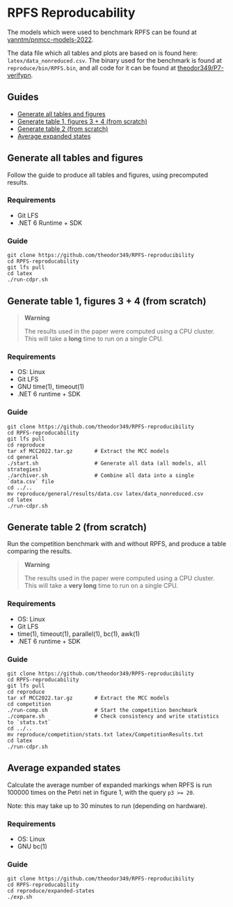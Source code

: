 # RPFS Reproducability
The models which were used to benchmark RPFS can be found at [yanntm/pnmcc-models-2022](https://github.com/yanntm/pnmcc-models-2022).

The data file which all tables and plots are based on is found here: `latex/data_nonreduced.csv`.
The binary used for the benchmark is found at `reproduce/bin/RPFS.bin`, and all code for it can be found at [theodor349/P7-verifypn](https://github.com/theodor349/P7-verifypn/tree/RPFS).

## Guides
- [Generate all tables and figures](#generate-all-tables-and-figures)
- [Generate table 1, figures 3 + 4 (from scratch)](#generate-table-1-figures-3--4-from-scratch)
- [Generate table 2 (from scratch)](#generate-table-2-from-scratch)
- [Average expanded states](#average-expanded-states)

## Generate all tables and figures
Follow the guide to produce all tables and figures, using precomputed results.

### Requirements
 - Git LFS
 - .NET 6 Runtime + SDK

### Guide
    git clone https://github.com/theodor349/RPFS-reproducibility
    cd RPFS-reproducability
    git lfs pull
    cd latex
    ./run-cdpr.sh 

## Generate table 1, figures 3 + 4 (from scratch)

> **Warning**
>
> The results used in the paper were computed using a CPU cluster. 
> This will take a **long** time to run on a single CPU.

### Requirements 
 - OS: Linux
 - Git LFS
 - GNU time(1), timeout(1)
 - .NET 6 runtime + SDK

### Guide 
    git clone https://github.com/theodor349/RPFS-reproducibility
    cd RPFS-reproducability
    git lfs pull
    cd reproduce
    tar xf MCC2022.tar.gz       # Extract the MCC models
    cd general 
    ./start.sh                  # Generate all data (all models, all strategies)
    ./archiver.sh               # Combine all data into a single `data.csv` file
    cd ../..
    mv reproduce/general/results/data.csv latex/data_nonreduced.csv
    cd latex
    ./run-cdpr.sh

## Generate table 2 (from scratch)
Run the competition benchmark with and without RPFS, and produce a table comparing the results.

> **Warning**
>
> The results used in the paper were computed using a CPU cluster. 
> This will take a **very long** time to run on a single CPU.

### Requirements 
 - OS: Linux
 - Git LFS
 - time(1), timeout(1), parallel(1), bc(1), awk(1)
 - .NET 6 runtime + SDK

### Guide 
    git clone https://github.com/theodor349/RPFS-reproducibility
    cd RPFS-reproducability
    git lfs pull
    cd reproduce
    tar xf MCC2022.tar.gz       # Extract the MCC models
    cd competition
    ./run-comp.sh               # Start the competition benchmark
    ./compare.sh                # Check consistency and write statistics to `stats.txt`
    cd ../..
    mv reproduce/competition/stats.txt latex/CompetitionResults.txt
    cd latex
    ./run-cdpr.sh

## Average expanded states
Calculate the average number of expanded markings when RPFS is run 100000 times on the Petri net in figure&nbsp;1, with the query `p3 >= 20`.

Note: this may take up to 30 minutes to run (depending on hardware).

### Requirements 
 - OS: Linux
 - GNU bc(1)

### Guide 
    git clone https://github.com/theodor349/RPFS-reproducibility
    cd RPFS-reproducability
    cd reproduce/expanded-states
    ./exp.sh
